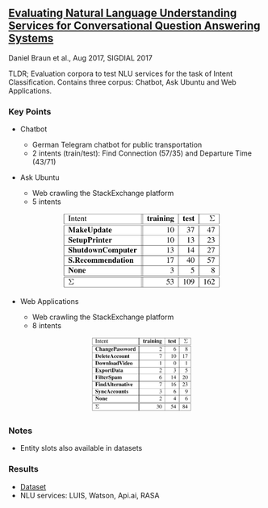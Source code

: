 ## [Evaluating Natural Language Understanding Services for Conversational Question Answering Systems](https://www.aclweb.org/anthology/W17-5522)
Daniel Braun et al., Aug 2017, SIGDIAL 2017

TLDR; Evaluation corpora to test NLU services for the task of Intent Classification. Contains three corpus: Chatbot, Ask Ubuntu and Web Applications.

### Key Points
* Chatbot
  * German Telegram chatbot for public transportation
  * 2 intents (train/test): Find Connection (57/35) and Departure Time (43/71)

* Ask Ubuntu
  * Web crawling the StackExchange platform
  * 5 intents

  <p align="center">
  <img src="./imgs/nlu_evaluation_corpora_askubuntu.png" height="150" alt="Ask Ubuntu">
  </p>

* Web Applications
  * Web crawling the StackExchange platform
  * 8 intents

  <p align="center">
  <img src="./imgs/nlu_evaluation_corpora_webapps.png" height="150" alt="Web Applications">
  </p>

### Notes
* Entity slots also available in datasets
         
### Results
* [Dataset](https://github.com/sebischair/NLU-Evaluation-Corpora)
* NLU services: LUIS, Watson, Api.ai, RASA
